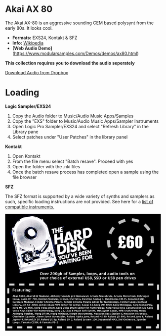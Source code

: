 
# Akai AX 80

The Akai AX-80 is an aggressive sounding CEM based polysynt from the early 80s. It looks cool.


-   **Formats:** EXS24, Kontakt & SFZ
-   **Info:** [Wikipedia](https://en.wikipedia.org/wiki/Akai_AX80)
- **[Web Audio Demo]**(https://www.modularsamples.com/Demos/demos/ax80.html)

**This collection requires you to download the audio seperately**

[Download Audio from Dropbox](https://www.dropbox.com/sh/164wbhj80fsibvw/AAAsQPPOeNFyOmKh2V7aMe6Ua?dl=0)

# Loading

**Logic Sampler/EXS24**

1. Copy the Audio folder to Music/Audio Music Apps/Samples
2. Copy the "EXS" folder to Music/Audio Music Apps/Sampler Instruments
3. Open Logic Pro Sampler/EXS24 and select "Refresh Library" in the Library pane
4. Select patches under "User Patches" in the library panel 

****Kontakt****

1.  Open Kontakt
2. From the file menu select "Batch resave". Proceed with yes
3. Open the folder with the .nki files
4. Once the batch resave process has completed open a sample using the file browser


**SFZ**

The SFZ format is supported by a wide variety of synths and samplers as such, specific loading instructions are not provided. See here for a [list of compatible instruments.](https://sfzformat.com/software/players/) 



[
![Sample library disks](https://github.com/publicsamples/Public-Samples/raw/master/images/drives2.jpg?raw=true)
](https://gum.co/modularsamples-drives)
